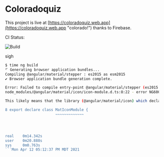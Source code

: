 # Coloradoquiz

This project is live at [https://coloradoquiz.web.app](https://coloradoquiz.web.app "colorado!") 
thanks to Firebase. 

CI Status: 

![Build](https://github.com/teamkushal/coloradoquiz/workflows/Deploy%20to%20Firebase%20Hosting%20on%20merge/badge.svg)

sigh

```bash
$ time ng build
⠋ Generating browser application bundles...
Compiling @angular/material/stepper : es2015 as esm2015
✔ Browser application bundle generation complete.

Error: Failed to compile entry-point @angular/material/stepper (es2015 as esm2015) due to compilation errors:
node_modules/@angular/material/icon/icon-module.d.ts:8:22 - error NG6002: Appears in the NgModule.imports of MatStepperModule, but could not be resolved to an NgModule class.

This likely means that the library (@angular/material/icon) which declares MatIconModule has not been processed correctly by ngcc, or is not compatible with Angular Ivy. Check if a newer version of the library is available, and update if so. Also consider checking with the library's authors to see if the library is expected to be compatible with Ivy.

8 export declare class MatIconModule {
                       ~~~~~~~~~~~~~




real    0m14.342s
user    0m20.888s
sys     0m0.763s
```Mon Apr 12 05:12:37 PM MDT 2021
